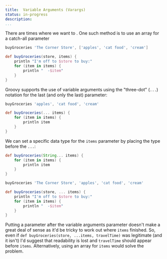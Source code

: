 ```yaml
---
title:	Variable Arguments (Varargs)
status:	in-progress
description:
...
```


There are times where we want to . One such method is to use an array for a catch-all parameter 

```groovy
buyGroceries 'The Corner Store', ['apples', 'cat food', 'cream']

def buyGroceries(store, items) {
    println "I'm off to $store to buy:"
    for (item in items) {
        println "  -$item"
    }
}
```



Groovy supports the use of variable arguments using the "three-dot" (`...`) notation for the last (and only the last) parameter:

```groovy
buyGroceries 'apples', 'cat food', 'cream'

def buyGroceries(... items) {
    for (item in items) {
        println item
    }
}
```

We can set a specific data type for the `items` parameter by placing the type before the `...`:

```groovy
def buyGroceries(String... items) {
    for (item in items) {
        println item
    }
}
```



```groovy
buyGroceries 'The Corner Store', 'apples', 'cat food', 'cream'

def buyGroceries(store, ... items) {
    println "I'm off to $store to buy:"
    for (item in items) {
        println "  -$item"
    }
}
```

Putting a parameter after the variable arguments parameter doesn't make a great deal of sense as it'd be tricky to work out where `items` finished. So, even if `def buyGroceries(store, ...items, travelTime)` was legitimate (and it isn't) I'd suggest that readability is lost and `travelTime` should appear before `items`. Alternatively, using an array for `items` would solve the problem.
